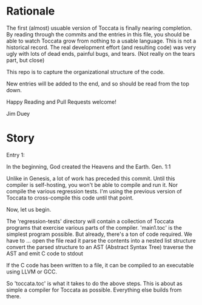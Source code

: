 Rationale
========

The first (almost) usuable version of Toccata is finally nearing completion. By reading
through the commits and the entries in this file, you should be able to watch Toccata
grow from nothing to a usable language. This is not a historical record. The real
development effort (and resulting code) was very ugly with lots of dead ends, painful bugs,
and tears. (Not really on the tears part, but close)

This repo is to capture the organizational structure of the code.

New entries will be added to the end, and so should be read from the top down.

Happy Reading and Pull Requests welcome!

Jim Duey

Story
=====

Entry 1:

In the beginning, God created the Heavens and the Earth. Gen. 1:1

Unlike in Genesis, a lot of work has preceded this commit. Until this compiler is
self-hosting, you won't be able to compile and run it. Nor compile the various regression
tests. I'm using the previous version of Toccata to cross-compile this code until that point.

Now, let us begin.

The 'regression-tests' directory will contain a collection of Toccata programs that
exercise various parts of the compiler. 'main1.toc' is the simplest program possible.
But already, there's a ton of code required. We have to ...
    open the file
    read it
    parse the contents into a nested list structure
    convert the parsed structure to an AST (Abstract Syntax Tree)
    traverse the AST and emit C code to stdout

If the C code has been written to a file, it can be compiled to an executable using
LLVM or GCC.

So 'toccata.toc' is what it takes to do the above steps. This is about as simple a
compiler for Toccata as possible. Everything else builds from there.

